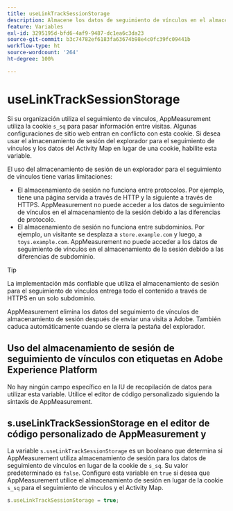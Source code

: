 ```yaml
---
title: useLinkTrackSessionStorage
description: Almacene los datos de seguimiento de vínculos en el almacenamiento de la sesión en lugar de en una cookie.
feature: Variables
exl-id: 3295195d-bfd6-4af9-9487-dc1ea6c3da23
source-git-commit: b3c74782ef6183fa63674b98e4c0fc39fc09441b
workflow-type: ht
source-wordcount: '264'
ht-degree: 100%

---
```


# useLinkTrackSessionStorage

Si su organización utiliza el seguimiento de vínculos, AppMeasurement utiliza la cookie `s_sq` para pasar información entre visitas. Algunas configuraciones de sitio web entran en conflicto con esta cookie. Si desea usar el almacenamiento de sesión del explorador para el seguimiento de vínculos y los datos del Activity Map en lugar de una cookie, habilite esta variable.

El uso del almacenamiento de sesión de un explorador para el seguimiento de vínculos tiene varias limitaciones:

* El almacenamiento de sesión no funciona entre protocolos. Por ejemplo, tiene una página servida a través de HTTP y la siguiente a través de HTTPS. AppMeasurement no puede acceder a los datos de seguimiento de vínculos en el almacenamiento de la sesión debido a las diferencias de protocolo.
* El almacenamiento de sesión no funciona entre subdominios. Por ejemplo, un visitante se desplaza a `store.example.com` y luego, a `toys.example.com`. AppMeasurement no puede acceder a los datos de seguimiento de vínculos en el almacenamiento de la sesión debido a las diferencias de subdominio.

>[!TIP]
>
>La implementación más confiable que utiliza el almacenamiento de sesión para el seguimiento de vínculos entrega todo el contenido a través de HTTPS en un solo subdominio.

AppMeasurement elimina los datos del seguimiento de vínculos de almacenamiento de sesión después de enviar una visita a Adobe. También caduca automáticamente cuando se cierra la pestaña del explorador.

## Uso del almacenamiento de sesión de seguimiento de vínculos con etiquetas en Adobe Experience Platform

No hay ningún campo específico en la IU de recopilación de datos para utilizar esta variable. Utilice el editor de código personalizado siguiendo la sintaxis de AppMeasurement.

## s.useLinkTrackSessionStorage en el editor de código personalizado de AppMeasurement y 

La variable `s.useLinkTrackSessionStorage` es un booleano que determina si AppMeasurement utiliza almacenamiento de sesión para los datos de seguimiento de vínculos en lugar de la cookie de `s_sq`. Su valor predeterminado es `false`. Configure esta variable en `true` si desea que AppMeasurement utilice el almacenamiento de sesión en lugar de la cookie `s_sq` para el seguimiento de vínculos y el Activity Map.

```js
s.useLinkTrackSessionStorage = true;
```
